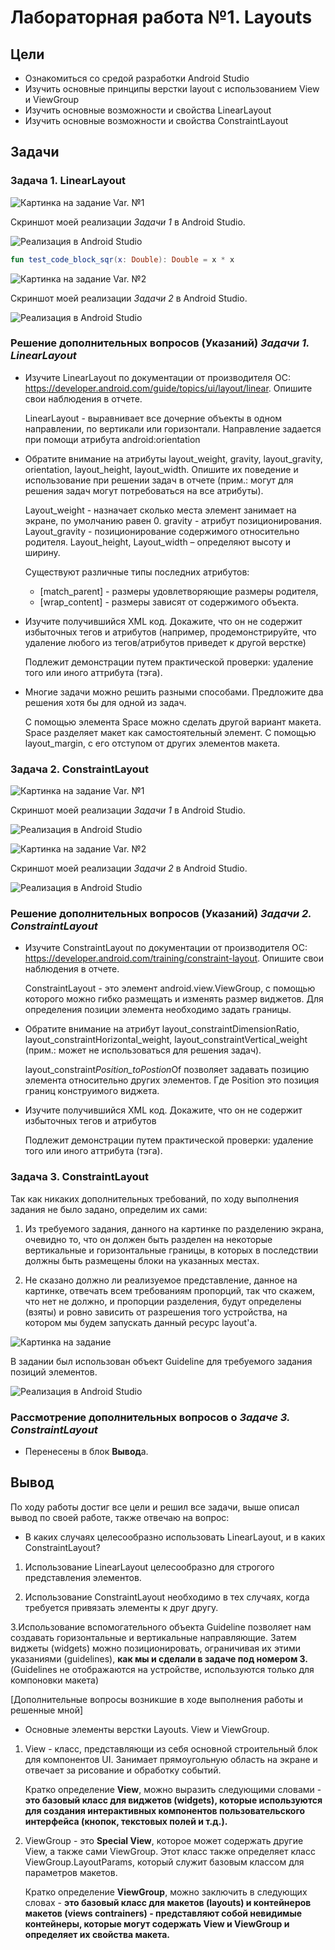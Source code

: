 # Лабораторная работа №1. Layouts
## Цели
* Ознакомиться со средой разработки Android Studio
* Изучить основные принципы верстки layout с использованием View и ViewGroup
* Изучить основные возможности и свойства LinearLayout
* Изучить основные возможности и свойства ConstraintLayout

## Задачи
### Задача 1.  LinearLayout

![Картинка на задание Var. №1](https://raw.githubusercontent.com/andrei-kuznetsov/android-lectures/master/labs/01/linear/01.png "Картинка на задание Var. №1")

Скриншот моей реализации *Задачи 1* в Android Studio.

![Реализация в Android Studio](https://raw.githubusercontent.com/b0r1ngx/AndroidProgramming/main/Lab01/images/11.png "Реализация в Android Studio")
```kotlin
fun test_code_block_sqr(x: Double): Double = x * x
```
![Картинка на задание Var. №2](https://raw.githubusercontent.com/andrei-kuznetsov/android-lectures/master/labs/01/linear/10.png "Картинка на задание Var. №2")

Скриншот моей реализации *Задачи 2* в Android Studio.

![Реализация в Android Studio](https://raw.githubusercontent.com/b0r1ngx/AndroidProgramming/main/Lab01/images/12.png "Реализация в Android Studio")

### Решение дополнительных вопросов (Указаний) _Задачи 1. LinearLayout_
* Изучите LinearLayout по документации от производителя ОС: https://developer.android.com/guide/topics/ui/layout/linear. Опишите свои наблюдения в отчете.
    
    LinearLayout - выравнивает все дочерние объекты в одном направлении, по вертикали или горизонтали. Направление задается при помощи атрибута android:orientation

* Обратите внимание на атрибуты layout_weight, gravity, layout_gravity, orientation, layout_height, layout_width. Опишите их поведение и использование при решении задач в отчете (прим.: могут для решения задач могут потребоваться на все атрибуты).
    
    Layout_weight - назначает сколько места элемент занимает на экране, по умолчанию равен 0.
    gravity - атрибут позиционирования.
    Layout_gravity - позиционирование содержимого относительно родителя.
    Layout_height, Layout_width – определяют высоту и ширину.
    
    Существуют различные типы последних атрибутов:
   * [match_parent] - размеры удовлетворяющие размеры родителя,
   * [wrap_content] - размеры зависят от содержимого объекта.

* Изучите получившийся XML код. Докажите, что он не содержит избыточных тегов и атрибутов (например, продемонстрируйте, что удаление любого из тегов/атрибутов приведет к другой верстке)
    
    Подлежит демонстрации путем практической проверки: удаление того или иного аттрибута (тэга).

* Многие задачи можно решить разными способами. Предложите два решения хотя бы для одной из задач.
    
    С помощью элемента Space можно сделать другой вариант макета. Space разделяет макет как самостоятельный элемент. 
    С помощью layout_margin, с его отступом от других элементов макета.

### Задача 2. ConstraintLayout
![Картинка на задание Var. №1](https://raw.githubusercontent.com/andrei-kuznetsov/android-lectures/master/labs/01/linear/01.png "Картинка на задание Var. №1")

Скриншот моей реализации *Задачи 1* в Android Studio.

![Реализация в Android Studio](https://raw.githubusercontent.com/b0r1ngx/AndroidProgramming/main/Lab01/images/21.png "Реализация в Android Studio")

![Картинка на задание Var. №2](https://raw.githubusercontent.com/andrei-kuznetsov/android-lectures/master/labs/01/linear/10.png "Картинка на задание Var. №2")

Скриншот моей реализации *Задачи 2* в Android Studio.

![Реализация в Android Studio](https://raw.githubusercontent.com/b0r1ngx/AndroidProgramming/main/Lab01/images/22.png "Реализация в Android Studio")

### Решение дополнительных вопросов (Указаний) _Задачи 2. ConstraintLayout_
* Изучите ConstraintLayout по документации от производителя ОС: https://developer.android.com/training/constraint-layout. Опишите свои наблюдения в отчете.
    
    ConstraintLayout - это элемент android.view.ViewGroup, с помощью которого можно гибко размещать и изменять размер виджетов. Для определения позиции элемента необходимо задать границы.

* Обратите внимание на атрибут layout_constraintDimensionRatio, layout_constraintHorizontal_weight, layout_constraintVertical_weight (прим.: может не использоваться для решения задач).
    
    layout_constraint*Position_toPostion*Of позволяет задавать позицию элемента относительно других элементов. Где Position это позиция границ конструимого виджета.

* Изучите получившийся XML код. Докажите, что он не содержит избыточных тегов и атрибутов 
    
    Подлежит демонстрации путем практической проверки: удаление того или иного аттрибута (тэга).

### Задача 3. ConstraintLayout
Так как никаких дополнительных требований, по ходу выполнения задания не было задано, определим их сами:
1. Из требуемого задания, данного на картинке по разделению экрана, очевидно то, что он должен быть разделен на некоторые вертикальные и горизонтальные границы, в которых в последствии должны быть размещены блоки на указанных местах.

2. Не сказано должно ли реализуемое представление, данное на картинке, отвечать всем требованиям пропорций, так что скажем, что нет не должно, и пропорции разделения, будут определены (взяты) и ровно зависить от разрешения того устройства, на котором мы будем запускать данный ресурс layout'а.

![Картинка на задание](https://raw.githubusercontent.com/andrei-kuznetsov/android-lectures/master/labs/01/constraint/lab01_constraint_v01.png "Картинка на задание")

В задании был использован объект Guideline для требуемого задания позиций элементов.

![Реализация в Android Studio](https://raw.githubusercontent.com/b0r1ngx/AndroidProgramming/main/Lab01/images/3.png "Реализация в Android Studio")

### Рассмотрение дополнительных вопросов о _Задаче 3. ConstraintLayout_
* Перенесены в блок **Вывод**а.

## Вывод
По ходу работы достиг все цели и решил все задачи, выше описал вывод по своей работе, также отвечаю на вопрос:
* В каких случаях целесообразно использовать LinearLayout, и в каких ConstraintLayout?

1. Использование LinearLayout целесообразно для строгого представления элементов.

2. Использование ConstraintLayout необходимо в тех случаях, когда требуется привязать элементы к друг другу.

3.Использование вспомогательного объекта Guideline позволяет нам создавать горизонтальные и вертикальные направляющие. Затем виджеты (widgets) можно позиционировать, ограничивая их этими указаниями (guidelines), **как мы и сделали в задаче под номером 3.** (Guidelines не отображаются на устройстве, используются только для компоновки макета)

[Дополнительные вопросы возникшие в ходе выполнения работы и решенные мной] 
* Основные элементы верстки Layouts. View и ViewGroup.
1. View - класс, представляющи из себя основной строительный блок для компонентов UI. Занимает прямоугольную область на экране и отвечает за рисование и обработку событий. 
    
    Кратко определение **View**, можно выразить следующими словами - **это базовый класс для виджетов (widgets), которые используются для создания интерактивных компонентов пользовательского интерфейса (кнопок, текстовых полей и т.д.).**

2. ViewGroup - это **Special View**, которое может содержать другие View, а также сами ViewGroup. Этот класс также определяет класс ViewGroup.LayoutParams, который служит базовым классом для параметров макетов. 
    
    Кратко определение **ViewGroup**, можно заключить в следующих словах - **это базовый класс для макетов (layouts) и контейнеров макетов (views contrainers) - представляют собой невидимые контейнеры, которые могут содержать View и ViewGroup и определяет их свойства макета.**
